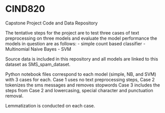 # CIND820
Capstone Project Code and Data Repository

The tentative steps for the project are to test three cases of text preprocessing on three models and evaluate the model performance
the models in question are as follows:
    - simple count based classifier
    - Multinomial Naive Bayes
    - SVM
    
Source data is included in this repository and all models are linked to this dataset as SMS_spam_dataset.

Python notebook files correspond to each model (simple, NB, and SVM) with 3 cases for each.
Case 1 uses no text preprocessing steps, Case 2 tokenizes the sms messages and removes stopwords
Case 3 includes the steps from Case 2 and lowercasing, special character and punctuation removal.

Lemmatization is conducted on each case.
